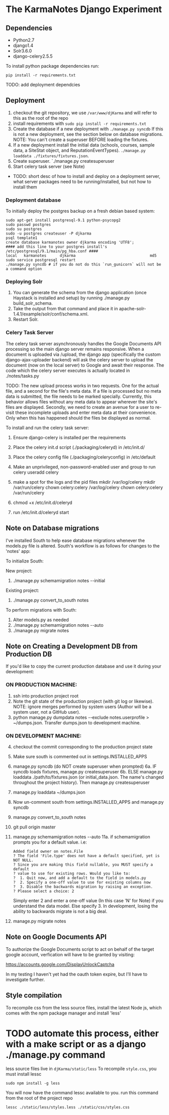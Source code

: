 The KarmaNotes Django Experiment
================================

Dependencies
------------

 + Python2.7
 + django1.4
 + Solr3.6.0
 + django-celery2.5.5


To install python package dependencies run:

    pip install -r requirements.txt

TODO: add deployment dependcies

Deployment
----------

1. checkout the git repository, we use `/var/www/djKarma` and will refer to this as the root of the repo
2. install requirements with `sudo pip install -r requirements.txt`
3. Create the database if a new deployment with `./manage.py syncdb` If this is not a new deployment, see the section below on database migrations. NOTE: You can't create a superuser BEFORE loading the fixtures.
4. If a new deployment install the initial data (schools, courses, sample data, a SiteStat object, and ReputationEventTypes). `./manage.py loaddata ./fixtures/fixtures.json`. 
5. Create superuser. `./manage.py createsuperuser
6. Start celery task server (see Note)

 + TODO: short desc of how to install and deploy on a deployment server, what server packages need to be running/installed, but not how to install them

### Deployment database ###
To initially deploy the postgres backup on a fresh debian based system:
```
sudo apt-get install postgresql-9.1 python-psycopg2
sudo passwd postgres
sudo su postgres
sudo -u postgres createuser -P djkarma
psql template1
create database karmanotes owner djkarma encoding 'UTF8';
#### add this line to your postgres install's /etc/postgresql/9.1/main/pg_hba.conf ####
local   karmanotes      djkarma                                 md5
sudo service postgresql restart
./manage.py syncdb # if you do not do this `run_gunicorn` will not be a command option
```
### Deploying Solr ###

1. You can generate the schema from the django application (once Haystack is installed and setup) by running ./manage.py build_solr_schema. 
2. Take the output from that command and place it in apache-solr-1.4.1/example/solr/conf/schema.xml. 
3. Restart Solr.

### Celery Task Server ###


The celery task server asynchronously handles the Google Documents API processing so the main django server remains responsive. When a document is uploaded via /upload, the django app (specifically the custom django-ajax-uploader backend) will ask the celery server to upload the document (now on the local server) to Google and await their response. The code which the celery server executes is actually located in ./notes/tasks.py

TODO: The new upload process works in two requests. One for the actual file, and a second for the file's meta data. If a file is processed but no meta data is submitted, the file needs to be marked specially. Currently, this behavior allows files without any meta data to appear wherever the site's files are displayed. Secondly, we need to create an avenue for a user to re-visit these incomplete uploads and enter meta data at their convenience. Only when this has happened should the files be displayed as normal.

To install and run the celery task server:

1. Ensure django-celery is installed per the requirements
2. Place the celery init.d script (./packaging/celeryd) in /etc/init.d/
3. Place the celery config file (./packaging/celeryconfig) in /etc/default
4. Make an unprivileged, non-password-enabled user and group to run celery
        useradd celery
        
5. make a spot for the logs and the pid files
        mkdir /var/log/celery
        mkdir /var/run/celery
        chown celery:celery /var/log/celery
        chown celery:celery /var/run/celery
6. chmod +x /etc/init.d/celeryd
7. run /etc/init.d/celeryd start


Note on Database migrations
---------------------------

I've installed South to help ease database migrations whenever the models.py file is altered.
South's workflow is as follows for changes to the 'notes' app:

To initialize South:

New project:

1. ./manage.py schemamigration notes --initial

Existing project:

1. ./manage.py convert_to_south notes


To perform migrations with South:

1. Alter models.py as needed
2. ./manage.py schemamigration notes --auto
3. ./manage.py migrate notes

Note on Creating a Development DB from Production DB
----------------------------------------------------

If you'd like to copy the current production database and use it during your development:

### ON PRODUCTION MACHINE: ###

1. ssh into production project root
2. Note the git state of the production project (with git log or likewise). NOTE: ignore merges performed by system users (Author will be a system user, not a GitHub user).
3. python manage.py dumpdata notes --exclude notes.userprofile > ~/dumps.json. Transfer dumps.json to development machine.

### ON DEVELOPMENT MACHINE: ###

4. checkout the commit corresponding to the production project state
5. Make sure south is commented out in settings.INSTALLED_APPS
5. manage.py syncdb (do NOT create superuser when prompted)
6a. IF syncdb loads fixtures, manage.py createsuperuser
6b. ELSE manage.py loaddata ./path/to/fixtures.json (or initial_data.json. The name's changed throughout the project history). Then manage.py createsuperuser
7. manage.py loaddata ~/dumps.json 

8. Now un-comment south from settings.INSTALLED_APPS and manage.py syncdb
9. manage.py convert_to_south notes
10. git pull origin master
11. manage.py schemamigration notes --auto
11a. if schemamigration prompts you for a default value. i.e: 
	
		Added field owner on notes.File
		? The field 'File.type' does not have a default specified, yet is NOT NULL.
 		? Since you are making this field nullable, you MUST specify a default
 		? value to use for existing rows. Would you like to:
 		?  1. Quit now, and add a default to the field in models.py
 		?  2. Specify a one-off value to use for existing columns now
 		?  3. Disable the backwards migration by raising an exception.
 		? Please select a choice: 2
 	
 	Simply enter 2 and enter a one-off value (In this case 'N' for Note) if you understand the data model. Else specify 3. In development, losing the ability to backwards migrate is not a big deal.

12) manage.py migrate notes


Note on Google Documents API
----------------------------

 To authorize the Google Documents script to act on behalf of the target google account, verfication will have to be granted by visiting:

 https://accounts.google.com/DisplayUnlockCaptcha

 In my testing I haven't yet had the oauth token expire, but I'll have to investigate further.


Style compilation
-----------------
To recompile css from the less source files, install the latest Node js, which comes with the npm package manager and install 'less'

# TODO automate this process, either with a make script or as a django ./manage.py command

less source files live in `djKarma/static/less` To recompile `style.css`, you must install lessc

    sudo npm install -g less

You will now have the command lessc available to you. run this command from the root of the project repo

    lessc ./static/less/styles.less ./static/css/styles.css
